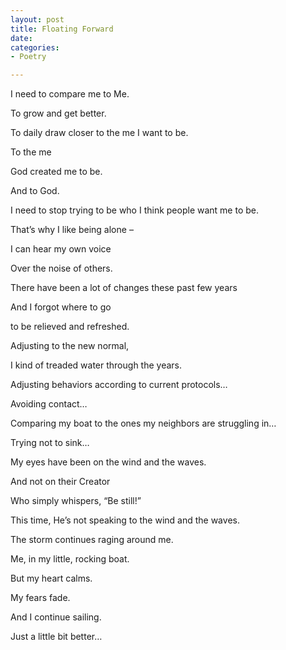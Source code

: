 ```yaml
---
layout: post
title: Floating Forward
date: 
categories:
- Poetry

---
```

I need to compare me to Me.

To grow and get better.

To daily draw closer to the me I want to be.

To the me

God created me to be.

And to God.

I need to stop trying to be who I think people want me to be.

That’s why I like being alone –

I can hear my own voice

Over the noise of others.

There have been a lot of changes these past few years

And I forgot where to go

to be relieved and refreshed.

Adjusting to the new normal,

I kind of treaded water through the years.

Adjusting behaviors according to current protocols…

Avoiding contact…

Comparing my boat to the ones my neighbors are struggling in…

Trying not to sink…

My eyes have been on the wind and the waves.

And not on their Creator

Who simply whispers, “Be still!”

This time, He’s not speaking to the wind and the waves.

The storm continues raging around me.

Me, in my little, rocking boat.

But my heart calms.

My fears fade.

And I continue sailing.

Just a little bit better…